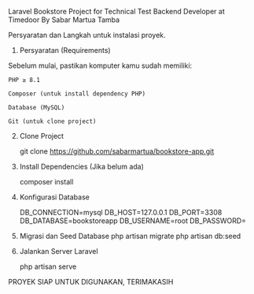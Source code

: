 Laravel Bookstore Project for Technical Test Backend Developer at Timedoor By Sabar Martua Tamba

Persyaratan dan Langkah untuk instalasi proyek.

1. Persyaratan (Requirements)

Sebelum mulai, pastikan komputer kamu sudah memiliki:

    PHP ≥ 8.1

    Composer (untuk install dependency PHP)

    Database (MySQL)

    Git (untuk clone project)

2. Clone Project

    git clone https://github.com/sabarmartua/bookstore-app.git

3. Install Dependencies (Jika belum ada)

    composer install

4. Konfigurasi Database

    DB_CONNECTION=mysql
    DB_HOST=127.0.0.1
    DB_PORT=3308
    DB_DATABASE=bookstoreapp
    DB_USERNAME=root
    DB_PASSWORD=

5.  Migrasi dan Seed Database
   php artisan migrate
   php artisan db:seed

6. Jalankan Server Laravel

   php artisan serve

PROYEK SIAP UNTUK DIGUNAKAN, TERIMAKASIH
